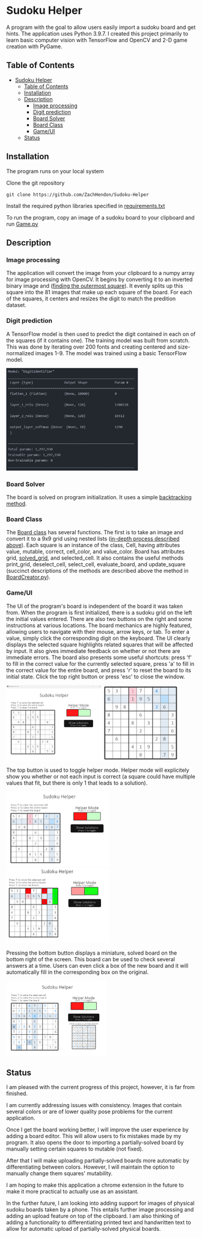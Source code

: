 # Sudoku Helper
A program with the goal to allow users easily import a sudoku board and get hints. The application uses Python 3.9.7. I created this project primarily to learn basic computer vision with TensorFlow and OpenCV and 2-D game creation with PyGame.
## Table of Contents
- [Sudoku Helper](#sudoku-helper)
  - [Table of Contents](#table-of-contents)
  - [Installation](#installation)
  - [Description](#description)
    - [Image processing](#image-processing)
    - [Digit prediction](#digit-prediction)
    - [Board Solver](#board-solver)
    - [Board Class](#board-class)
    - [Game/UI](#gameui)
  - [Status](#status)
## Installation
The program runs on your local system

Clone the git repository
```
git clone https://github.com/ZachHendon/Sudoku-Helper
```
Install the required python libraries specified in [requirements.txt](requirements.txt)

To run the program, copy an image of a sudoku board to your clipboard and run [Game.py](Game.py)
## Description
### Image processing
The application will convert the image from your clipboard to a numpy array for image processing with OpenCV. It begins by converting it to an inverted binary image and ([finding the outermost square](https://en.wikipedia.org/wiki/Ramer%E2%80%93Douglas%E2%80%93Peucker_algorithm)). It evenly splits up this square into the 81 images that make up each square of the board. For each of the squares, it centers and resizes the digit to match the predition dataset.
### Digit prediction
A TensorFlow model is then used to predict the digit contained in each on of the squares (if it contains one). The training model was built from scratch. This was done by iterating over 200 fonts and creating centered and size-normalized images 1-9. The model was trained using a basic TensorFlow model.

<img src="Images/TensorFlowModel.png" alt="drawing" width="350"/>

### Board Solver
The board is solved on program initialization. It uses a simple [backtracking method](https://en.wikipedia.org/wiki/Backtracking).

### Board Class
The [Board class](BoardCreator.py) has several functions. The first is to take an image and convert it to a 9x9 grid using nested lists ([in-depth process described above](#image-processing)). Each square is an instance of the class, Cell, having attributes value, mutable, correct, cell_color, and value_color. Board has attributes grid, [solved_grid](#board-solver), and selected_cell. It also contains the useful methods print_grid, deselect_cell, select_cell, evaluate_board, and update_square (succinct descriptions of the methods are described above the method in [BoardCreator.py](BoardCreator.py)).

### Game/UI
The UI of the program's board is independent of the board it was taken from. When the program is first initialized, there is a sudoku grid on the left the initial values entered. There are also two buttons on the right and some instructions at various locations. The board mechanics are highly featured, allowing users to navigate with their mouse, arrow keys, or tab. To enter a value, simply click the corresponding digit on the keyboard. The UI clearly displays the selected square highlights related squares that will be affected by input. It also gives immediate feedback on whether or not there are immediate errors. The board also presents some useful shortcuts: press 'f' to fill in the correct value for the currently selected square, press 'a' to fill in the correct value for the entire board, and press 'r' to reset the board to its initial state. Click the top right button or press 'esc' to close the window.

<img src="Images/InitialBoard.png" alt="drawing" height="200"/>
<img src="Images/ErrorBoard.png" alt="drawing" height="200"/>

The top button is used to toggle helper mode. Helper mode will explicitely show you whether or not each input is correct (a square could have multiple values that fit, but there is only 1 that leads to a solution). 

<img src="Images/HelperModeOff.png" alt="drawing" height="200"/>
<img src="Images/HelperModeOn.png" alt="drawing" height="200"/>

Pressing the bottom button displays a miniature, solved board on the bottom right of the screen. This board can be used to check several answers at a time. Users can even click a box of the new board and it will automatically fill in the corresponding box on the original.

<img src="Images/SolutionsShown.png" alt="drawing" height="200"/>

## Status
I am pleased with the current progress of this project, however, it is far from finished. 

I am currently addressing issues with consistency. Images that contain several colors or are of lower quality pose problems for the current application.

Once I get the board working better, I will improve the user experience by adding a board editor. This will allow users to fix mistakes made by my program. It also opens the door to importing a partially-solved board by manually setting certain squares to mutable (not fixed).

After that I will make uploading partially-solved boards more automatic by differentiating between colors. However, I will maintain the option to manually change them squares' mutability. 

I am hoping to make this application a chrome extension in the future to make it more practical to actually use as an assistant.

In the further future, I am looking into adding support for images of physical sudoku boards taken by a phone. This entails further image processing and adding an upload feature on top of the clipboard. I am also thinking of adding a functionality to differentiating printed text and handwritten text to allow for automatic upload of partially-solved physical boards.